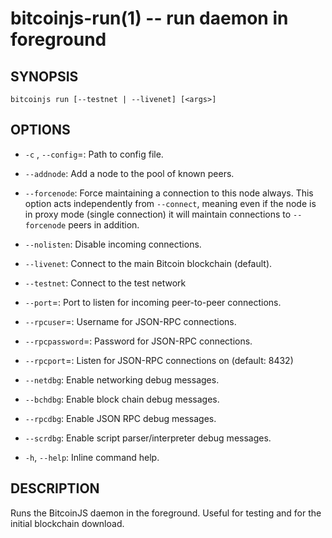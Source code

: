 bitcoinjs-run(1) -- run daemon in foreground
============================================

## SYNOPSIS

    bitcoinjs run [--testnet | --livenet] [<args>]

## OPTIONS

  * `-c` <file>, `--config`=<file>:
    Path to config file.

  * `--addnode`:
    Add a node to the pool of known peers.

  * `--forcenode`:
    Force maintaining a connection to this node always. This
    option acts independently from `--connect`, meaning even if
    the node is in proxy mode (single connection) it will maintain
    connections to `--forcenode` peers in addition.

  * `--nolisten`:
    Disable incoming connections.

  * `--livenet`:
    Connect to the main Bitcoin blockchain (default).

  * `--testnet`:
    Connect to the test network

  * `--port`=<port>:
    Port to listen for incoming peer-to-peer connections.

  * `--rpcuser`=<username>:
    Username for JSON-RPC connections.

  * `--rpcpassword`=<password>:
    Password for JSON-RPC connections.

  * `--rpcport`=<port>:
    Listen for JSON-RPC connections on <port> (default: 8432)

  * `--netdbg`:
    Enable networking debug messages.

  * `--bchdbg`:
    Enable block chain debug messages.

  * `--rpcdbg`:
    Enable JSON RPC debug messages.

  * `--scrdbg`:
    Enable script parser/interpreter debug messages.

  * `-h`, `--help`:
    Inline command help.

## DESCRIPTION

Runs the BitcoinJS daemon in the foreground. Useful for testing and
for the initial blockchain download.

